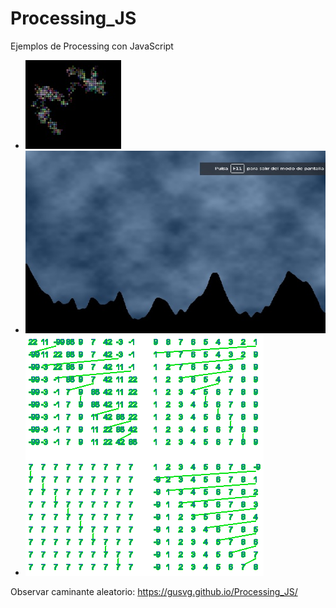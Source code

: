 # Processing_JS
Ejemplos de Processing con JavaScript

* ![sketch](/muestras/sketch.jpg)
* ![sketch5](/muestras/sketch5.jpg)
* ![sketch7](/muestras/sketch7.png)

Observar caminante aleatorio: https://gusvg.github.io/Processing_JS/
